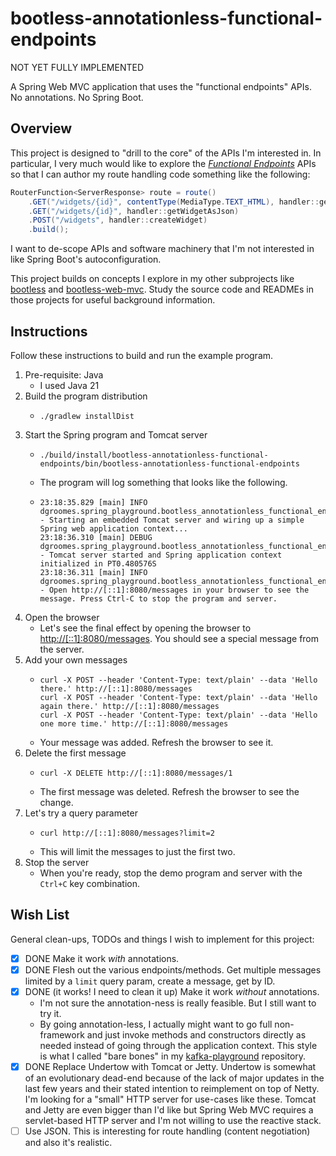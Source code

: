 # bootless-annotationless-functional-endpoints

NOT YET FULLY IMPLEMENTED

A Spring Web MVC application that uses the "functional endpoints" APIs. No annotations. No Spring Boot.


## Overview

This project is designed to "drill to the core" of the APIs I'm interested in. In particular, I very much would like to
explore the [*Functional Endpoints*](https://docs.spring.io/spring-framework/reference/web/webmvc-functional.html) APIs
so that I can author my route handling code something like the following:

```java
RouterFunction<ServerResponse> route = route() 
	.GET("/widgets/{id}", contentType(MediaType.TEXT_HTML), handler::getWidgetAsHtml)
	.GET("/widgets/{id}", handler::getWidgetAsJson)
	.POST("/widgets", handler::createWidget)
	.build();
```

I want to de-scope APIs and software machinery that I'm not interested in like Spring Boot's autoconfiguration.

This project builds on concepts I explore in my other subprojects like [bootless](../bootless) and [bootless-web-mvc](../bootless-web-mvc).
Study the source code and READMEs in those projects for useful background information.


## Instructions

Follow these instructions to build and run the example program.

1. Pre-requisite: Java
    * I used Java 21
2. Build the program distribution
    * ```shell
      ./gradlew installDist
      ```
3. Start the Spring program and Tomcat server
    * ```shell
      ./build/install/bootless-annotationless-functional-endpoints/bin/bootless-annotationless-functional-endpoints
      ```
    * The program will log something that looks like the following.
    * ```text
      23:18:35.829 [main] INFO dgroomes.spring_playground.bootless_annotationless_functional_endpoints.Main - Starting an embedded Tomcat server and wiring up a simple Spring web application context...
      23:18:36.310 [main] DEBUG dgroomes.spring_playground.bootless_annotationless_functional_endpoints.Main - Tomcat server started and Spring application context initialized in PT0.480576S
      23:18:36.311 [main] INFO dgroomes.spring_playground.bootless_annotationless_functional_endpoints.Main - Open http://[::1]:8080/messages in your browser to see the message. Press Ctrl-C to stop the program and server.
      ```
4. Open the browser
    * Let's see the final effect by opening the browser to <http://[::1]:8080/messages>. You should see a special
      message from the server.
5. Add your own messages
    * ```shell
      curl -X POST --header 'Content-Type: text/plain' --data 'Hello there.' http://[::1]:8080/messages
      curl -X POST --header 'Content-Type: text/plain' --data 'Hello again there.' http://[::1]:8080/messages
      curl -X POST --header 'Content-Type: text/plain' --data 'Hello one more time.' http://[::1]:8080/messages
      ```
    * Your message was added. Refresh the browser to see it.
6. Delete the first message
    * ```shell
      curl -X DELETE http://[::1]:8080/messages/1
      ```
    * The first message was deleted. Refresh the browser to see the change.
7. Let's try a query parameter
    * ```shell
      curl http://[::1]:8080/messages?limit=2
      ```
    * This will limit the messages to just the first two.
8. Stop the server
    * When you're ready, stop the demo program and server with the `Ctrl+C` key combination.


## Wish List

General clean-ups, TODOs and things I wish to implement for this project:

* [x] DONE Make it work *with* annotations.
* [x] DONE Flesh out the various endpoints/methods. Get multiple messages limited by a `limit` query param,
  create a message, get by ID.
* [x] DONE (it works! I need to clean it up) Make it work *without* annotations.
   * I'm not sure the annotation-ness is really feasible. But I still want to try it. 
   * By going annotation-less, I actually might want to go full non-framework and just invoke methods and constructors
     directly as needed instead of going through the application context. This style is what I called "bare bones" in
     my [kafka-playground](https://github.com/dgroomes/kafka-playground/tree/7fff26096100823f2368b8b0bcb2cf90b35b90a6/spring-barebones) repository.
* [x] DONE Replace Undertow with Tomcat or Jetty. Undertow is somewhat of an evolutionary dead-end because of the lack of
  major updates in the last few years and their stated intention to reimplement on top of Netty. I'm looking for a "small"
  HTTP server for use-cases like these. Tomcat and Jetty are even bigger than I'd like but Spring Web MVC requires a
  servlet-based HTTP server and I'm not willing to use the reactive stack.
* [ ] Use JSON. This is interesting for route handling (content negotiation) and also it's realistic.
